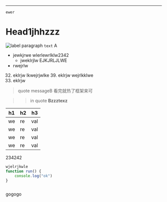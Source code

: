 

---
    ewer
# Head1jhhzzz





![label](url)
paragraph `text` A

-   jewkjrwe
    wlerlewrlklw2342
    - jweklrjlw
     EJKJRLJLWE
- rwejrlw

32. eklrjw
    lkwejrjwlke
    39. eklrjw
    wejrlkklwe
33. eklrjw

> quote messageB
看完就热了框架来可

>
> > in quote **Bzzztexz**


|h1  |h2|h3|
| -- |- |- |
|we|re|val|
|we|re|val|
|we|re|val|
|we|re|val|
234242



```js
wjelrjkwle
function run() {
    console.log("ok")
}



```
gogogo